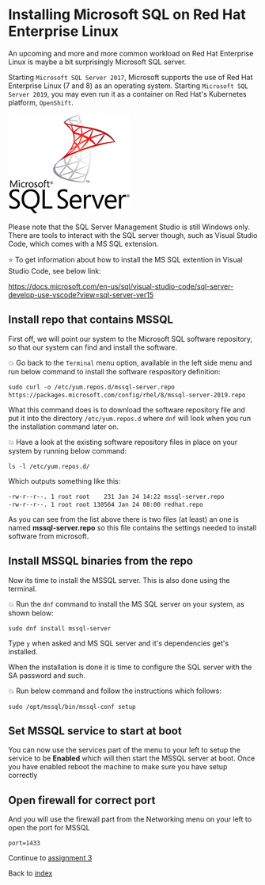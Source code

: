 # Installing Microsoft SQL on Red Hat Enterprise Linux

An upcoming and more and more common workload on Red Hat Enterprise Linux is maybe a bit surprisingly Microsoft SQL server.

Starting ```Microsoft SQL Server 2017```, Microsoft supports the use of Red Hat Enterprise Linux (7 and 8) as an operating system. Starting ```Microsoft SQL Server 2019```, you may even run it as a container on Red Hat's Kubernetes platform, ```OpenShift```.

![microsoft sql server](images/mssql.png)

Please note that the SQL Server Management Studio is still Windows only. There are tools to interact with the SQL server though, such as Visual Studio Code, which comes with a MS SQL extension.

:star: To get information about how to install the MS SQL extention in Visual Studio Code, see below link:

https://docs.microsoft.com/en-us/sql/visual-studio-code/sql-server-develop-use-vscode?view=sql-server-ver15

## Install repo that contains MSSQL

First off, we will point our system to the Microsoft SQL software repository, so that our system can find and install the software.

:boom: Go back to the ```Terminal``` menu option, available in the left side menu and run below command to install the software respository definition:

```
sudo curl -o /etc/yum.repos.d/mssql-server.repo https://packages.microsoft.com/config/rhel/8/mssql-server-2019.repo
```

What this command does is to download the software repository file and put it into the directory  ```/etc/yum.repos.d``` where ```dnf``` will look when you run the installation command later on.

:boom: Have a look at the existing software repository files in place on your system by running below command:
```
ls -l /etc/yum.repos.d/
```
Which outputs something like this:
```
-rw-r--r--. 1 root root    231 Jan 24 14:22 mssql-server.repo
-rw-r--r--. 1 root root 130564 Jan 24 08:00 redhat.repo
```
As you can see from the list above there is two files (at least) an one is named **mssql-server.repo** so this file contains the settings needed to install software from microsoft.

## Install MSSQL binaries from the repo

Now its time to install the MSSQL server. This is also done using the terminal.

:boom: Run the ```dnf``` command to install the MS SQL server on your system, as shown below:

```
sudo dnf install mssql-server
```

Type ```y``` when asked and MS SQL server and it's dependencies get's installed.

When the installation is done it is time to configure the SQL server with the SA password and such.

:boom: Run below command and follow the instructions which follows:
```
sudo /opt/mssql/bin/mssql-conf setup
```

## Set MSSQL service to start at boot

You can now use the services part of the menu to your left to setup the service to be **Enabled** which will then start the MSSQL server at boot. Once you have enabled reboot the machine to make sure you have setup correctly

## Open firewall for correct port

And you will use the firewall part from the Networking menu on your left to open the port for MSSQL
```
port=1433
```

Continue to [assignment 3](assign3.md)

Back to [index](thews.md)